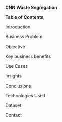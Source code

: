 ****CNN Waste Segregation****

**Table of Contents**

Introduction

Business Problem

Objective

Key business benefits

Use Cases

Insights

Conclusions

Technologies Used

Dataset

Contact
